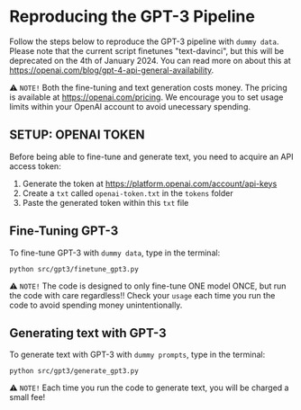 # Reproducing the GPT-3 Pipeline
Follow the steps below to reproduce the GPT-3 pipeline with `dummy data`. Please note that the current script finetunes  "text-davinci", but this will be deprecated on the 4th of January 2024.
You can read more on about this at https://openai.com/blog/gpt-4-api-general-availability.

⚠️ `NOTE!` Both the fine-tuning and text generation costs money. The pricing is available at https://openai.com/pricing. We encourage you to set usage limits within your OpenAI account to avoid unecessary spending. 

## SETUP: OPENAI TOKEN
Before being able to fine-tune and generate text, you need to acquire an API access token: 
1. Generate the token at https://platform.openai.com/account/api-keys 
2. Create a `txt` called `openai-token.txt` in the `tokens` folder
3. Paste the generated token within this `txt` file 

## Fine-Tuning GPT-3 
To fine-tune GPT-3 with `dummy data`, type in the terminal:
```
python src/gpt3/finetune_gpt3.py
```
⚠️ `NOTE!`  The code is designed to only fine-tune ONE model ONCE, but run the code with care regardless!! Check your `usage` each time you run the code to avoid spending money unintentionally.

## Generating text with GPT-3 
To generate text with GPT-3 with `dummy prompts`, type in the terminal: 
```
python src/gpt3/generate_gpt3.py
```
⚠️ `NOTE!` Each time you run the code to generate text, you will be charged a small fee!







